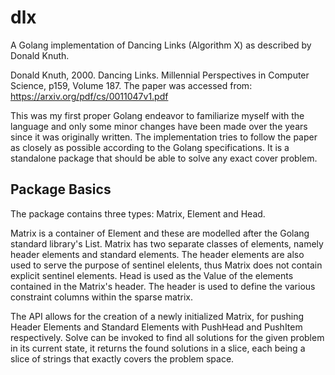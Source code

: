 # dlx
A Golang implementation of Dancing Links (Algorithm X) as described by Donald Knuth.

Donald Knuth, 2000. Dancing Links. Millennial Perspectives in Computer Science, p159, Volume 187. The paper was accessed from: https://arxiv.org/pdf/cs/0011047v1.pdf

This was my first proper Golang endeavor to familiarize myself with the language and only some minor changes have been made over the years since it was originally written. The implementation tries to follow the paper as closely as possible according to the Golang specifications. It is a standalone package that should be able to solve any exact cover problem.

## Package Basics
The package contains three types: Matrix, Element and Head.

Matrix is a container of Element and these are modelled after the Golang standard library's List. Matrix has two separate classes of elements, namely header elements and standard elements. The header elements are also used to serve the purpose of sentinel elelents, thus Matrix does not contain explicit sentinel elements. Head is used as the Value of the elements contained in the Matrix's header. The header is used to define the various constraint columns within the sparse matrix.

The API allows for the creation of a newly initialized Matrix, for pushing Header Elements and Standard Elements with PushHead and PushItem respectively. Solve can be invoked to find all solutions for the given problem in its current state, it returns the found solutions in a slice, each being a slice of strings that exactly covers the problem space.
